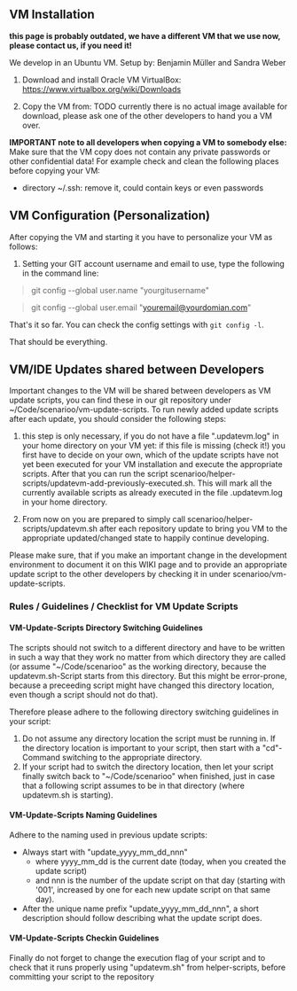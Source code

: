 ##  VM Installation

**this page is probably outdated, we have a different VM that we use now, please contact us, if you need it!**

We develop in an Ubuntu VM.
Setup by: Benjamin Müller and Sandra Weber

1. Download and install Oracle VM VirtualBox:
https://www.virtualbox.org/wiki/Downloads

2. Copy the VM from:
TODO currently there is no actual image available for download, please ask one of the other developers to hand you a VM over.

**IMPORTANT note to all developers when copying a VM to somebody else:** 
Make sure that the VM copy does not contain any private passwords or other confidential data!
For example check and clean the following places before copying your VM:
  * directory ~/.ssh: remove it, could contain keys or even passwords

##  VM Configuration (Personalization)

After copying the VM and starting it you have to personalize your VM as follows:

1. Setting your GIT account username and email to use, type the following in the command line:

  > git config --global user.name "yourgitusername"

  > git config --global user.email "youremail@yourdomian.com"

That's it so far. You can check the config settings with `git config -l`.

That should be everything.

## VM/IDE Updates shared between Developers

Important changes to the VM will be shared between developers as VM update scripts, you can find these in our git repository under ~/Code/scenarioo/vm-update-scripts. To run newly added update scripts after each update, you should consider the following steps:

1. this step is only necessary, if you do not have a file ".updatevm.log" in your home directory on your VM yet:
if this file is missing (check it!) you first have to decide on your own, which of the update scripts have not yet been executed for your VM installation and execute the appropriate scripts. After that you can run the script scenarioo/helper-scripts/updatevm-add-previously-executed.sh. This will mark all the currently available scripts as already executed in the file .updatevm.log in your home directory.

2. From now on you are prepared to simply call scenarioo/helper-scripts/updatevm.sh after each repository update to bring you VM to the appropriate updated/changed state to happily continue developing.

Please make sure, that if you make an important change in the development environment to document it on this WIKI page and to provide an appropriate update script to the other developers by checking it in under scenarioo/vm-update-scripts. 

### Rules / Guidelines / Checklist for VM Update Scripts

#### VM-Update-Scripts Directory Switching Guidelines
The scripts should not switch to a different directory and have to be written in such a way that they work no matter from which directory they are called (or assume "~/Code/scenarioo" as the working directory, because the updatevm.sh-Script starts from this directory. But this might be error-prone, because a preceeding script might have changed this directory location, even though a script should not do that).

Therefore please adhere to the following directory switching guidelines in your script:
1. Do not assume any directory location the script must be running in. If the directory location is important to your script, then start with a "cd"-Command switching to the appropriate directory.
2. If your script had to switch the directory location, then let your script finally switch back to "~/Code/scenarioo" when finished, just in case that a following script assumes to be in that directory (where updatevm.sh is starting).

#### VM-Update-Scripts Naming Guidelines
Adhere to the naming used in previous update scripts:
 * Always start with "update_yyyy_mm_dd_nnn"
   * where yyyy_mm_dd is the current date (today, when you created the update script) 
   * and nnn is the number of the update script on that day (starting with '001', increased by one for each new update script on that same day).
 * After the unique name prefix "update_yyyy_mm_dd_nnn", a short description should follow describing what the update script does.

#### VM-Update-Scripts Checkin Guidelines
Finally do not forget to change the execution flag of your script and to check that it runs properly using "updatevm.sh" from helper-scripts, before committing your script to the repository
